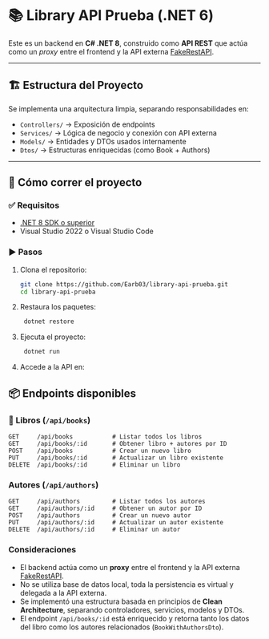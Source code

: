 # 📚 Library API Prueba (.NET 6)

Este es un backend en **C# .NET 8**, construido como **API REST** que actúa como un _proxy_ entre el frontend y la API externa [FakeRestAPI](https://fakerestapi.azurewebsites.net/).

---

## 🏗️ Estructura del Proyecto

Se implementa una arquitectura limpia, separando responsabilidades en:

- `Controllers/` → Exposición de endpoints
- `Services/` → Lógica de negocio y conexión con API externa
- `Models/` → Entidades y DTOs usados internamente
- `Dtos/` → Estructuras enriquecidas (como Book + Authors)

---

## 🚀 Cómo correr el proyecto

### ✅ Requisitos

- [.NET 8 SDK o superior](https://dotnet.microsoft.com/download)
- Visual Studio 2022 o Visual Studio Code

### ▶️ Pasos

1. Clona el repositorio:

   ```bash
   git clone https://github.com/Earb03/library-api-prueba.git
   cd library-api-prueba

2. Restaura los paquetes:

   ```bash
    dotnet restore


3. Ejecuta el proyecto:
   
    ```bash
     dotnet run


4. Accede a la API en:

## 📦 Endpoints disponibles

### 📘 Libros (`/api/books`)

```http
GET     /api/books           # Listar todos los libros
GET     /api/books/:id       # Obtener libro + autores por ID
POST    /api/books           # Crear un nuevo libro
PUT     /api/books/:id       # Actualizar un libro existente
DELETE  /api/books/:id       # Eliminar un libro
```
###  Autores (`/api/authors`)
```http
GET     /api/authors         # Listar todos los autores
GET     /api/authors/:id     # Obtener un autor por ID
POST    /api/authors         # Crear un nuevo autor
PUT     /api/authors/:id     # Actualizar un autor existente
DELETE  /api/authors/:id     # Eliminar un autor
```
###  Consideraciones 

- El backend actúa como un **proxy** entre el frontend y la API externa [FakeRestAPI](https://fakerestapi.azurewebsites.net).
- No se utiliza base de datos local, toda la persistencia es virtual y delegada a la API externa.
- Se implementó una estructura basada en principios de **Clean Architecture**, separando controladores, servicios, modelos y DTOs.
- El endpoint `/api/books/:id` está enriquecido y retorna tanto los datos del libro como los autores relacionados (`BookWithAuthorsDto`).
